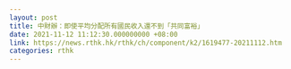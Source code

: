 ```yaml
---
layout: post
title: 中財辦：即使平均分配所有國民收入還不到「共同富裕」
date: 2021-11-12 11:12:30.000000000 +08:00
link: https://news.rthk.hk/rthk/ch/component/k2/1619477-20211112.htm
categories: rthk
---
```



